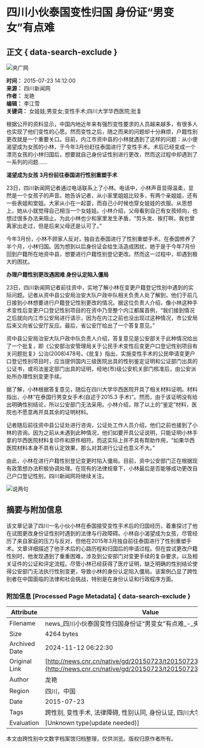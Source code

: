 # 四川小伙泰国变性归国 身份证“男变女”有点难

## 正文 { data-search-exclude }


![央广网](http://www.cnr.cn/images2015/cnrlogo.jpg)

**时间：** 2015-07-23 14:12:00  
**来源：** 四川新闻网  
**作者：** 龙艳  
**编辑：** 李江雪  
**关键词：** 女娃娃;男变女;变性手术;四川大学华西医院;批复

根据公开的资料显示，中国内地近年来有强烈变性要求的人员越来越多，有很多人也实现了他们变性的心愿。然而变性之后，随之而来的问题却十分麻烦，户籍性别更改就是一个重要关口。目前，内江市资中县的小林就遇到了这样的问题：从小便渴望成为女孩的小林，于今年3月份赶往泰国进行了变性手术。术后已经变成一个漂亮女孩的小林归国后，想要就自己身份证性别进行更改，然而这过程中却遇到了一系列的问题……

**渴望成为女孩 3月份前往泰国进行性别重塑手术**

23日，四川新闻网记者通过电话联系上了小林。电话中，小林声音显得温柔，显然是一个女孩子的声音。她告诉记者，从小家里姐姐比较多，有两个亲姐姐，还有一些表姐和堂姐。大家从小在一起耍，而自己小时候也穿女娃娃的衣服。从思想上，她从小就觉得自己相当一个女娃娃。小林介绍，父母看到自己有女孩倾向，也想过很多办法来阻止。为此小林也少和家里发生矛盾，“剪头发、挨打啊，我也曾离家出走过，但是后来父母还是认可了。”

今年3月份，小林不顾家人反对，独自去泰国进行了性别重塑手术。在泰国修养了半个月，小林归国。因为想到以后身份证会给生活造成困扰，她于是于今年7月份回到户籍所在地资中县，想要进行户籍性别登记更改。然而这一过程中，却遇到极大的困扰。

**办理户籍性别更改遇困难 身份认定陷入僵局**

23日，四川新闻网记者前往资中，实地了解小林在变更户籍登记性别中遇到的实际问题。记者从资中县公安局治安大队户政中队相关负责人处了解到，他们于前几日接到小林想要进行户籍登记性别更改的情况。据这位负责人介绍，像小林这种手术变性后变更户口登记性别项目的在资中乃至整个内江都属首例，“我们接到情况之后就向内江市公安局进行请示，因为在内江之前也没出现过这种情况，市公安局后来又向省公安厅反应。最后，省公安厅给出了一个答复意见。”

资中县公安局治安大队户政中队负责人介绍，答复意见是公安部关于此种情况给出了一个批复，即《公安部治安管理局关于公民手术变性后变更户口登记性别项目有关问题批复》公治(2008)478号。《批复》指出，实施变性手术的公民申请变更户口登记性别项目时，应当提供国内三级医院出具的性别鉴定证明和公证部门出具的公证书，或司法鉴定部门出具的证明，经地(市)级公安机关部门核准后，由公安派处所办理性别变更手续。

据了解，小林根据答复意见，随后在四川大学华西医院开具了相关材料证明。材料指出，小林“在泰国行男变女手术(自述于2015.3 手术)”。然而，由于该证明没有给出明确性别结论，所以公安部门无法采用。小林介绍，除了以上的“鉴定”材料，医院也不愿意再开具其余的证明材料。

记者随后前往资中县公证处进行咨询，公证处工作人员介绍，他们之前也接到了小林的咨询。因为之前从未遇到此种情况，他们如要开具公证说明，只能证明小林手拿的华西医院材料复印件和原件相符。而这实际上并不具有帮助作用，“如果华西医院材料本身不具有认定效果，那么对其进行公证也意义不大。”

由此，小林在进行户籍性别登记变更时陷入僵局。目前，资中公安部门正在根据现有政策想办法积极协调处理。在现有的法律规章下，小林最后是否能够成功更改自己户口登记性别，四川新闻网将继续关注。

![说两句](http://www.cnr.cn/images2015/images/slj.gif)

## 摘要与附加信息

<!-- tcd_abstract -->
该文章记录了四川一名小伙小林在泰国接受变性手术后的归国经历，着重探讨了他在试图更改身份证性别时遇到的法律与行政障碍。小林自小渴望成为女孩，尽管经历了来自家庭的压力与反对，但他在2015年3月独自前往泰国进行了性别重塑手术。文章详细描述了他手术后的心路历程和归国后的申请过程。但在尝试更改户籍性别时，他发现遇到了重重困难，涉及到公安部门对变更手续的复杂要求，以及相关证件的公证和评定流程。尽管小林已经获得了医疗证明，缺乏明确的性别结论使得公安部门无法执行性别变更，导致小林的身份认定陷入僵局。该案例凸显了跨性别者在中国面临的法律和社会挑战，特别是在身份认证和行政程序方面。
<!-- tcd_abstract_end -->

### 附加信息 [Processed Page Metadata] { data-search-exclude }

| Attribute       | Value                                  |
|-----------------|----------------------------------------|
| Filename        | news_四川小伙泰国变性归国身份证“男变女”有点难_-_央广网.md                             |
| Size            | 4264 bytes                           |
| Archived Date   | 2024-11-12 06:22:30                             |
| Original Link   | [http://news.cnr.cn/native/gd/20150723/t20150723_519291110.shtml](http://news.cnr.cn/native/gd/20150723/t20150723_519291110.shtml)                       |
| Author          | 龙艳                               |
| Region          | 四川，中国                               |
| Date            | 2015-07-23                                 |
| Tags            | 跨性别, 变性手术, 法律障碍, 性别认同, 身份认证, 四川大学华西医院                                 |
| Evaluation            | [Unknown type(update needed)]                                 |
<!-- tcd_table_end -->

本文由跨性别中文数字档案馆归档整理，仅供浏览。版权归原作者所有。
